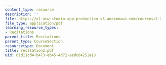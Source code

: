 ```yaml
---
content_type: resource
description: ''
file: https://ol-ocw-studio-app-production.s3.amazonaws.com/courses/1-224j-carrier-systems-fall-2003/61d11cd4b473eb454d72aedc04251a18_recitation2.pdf
file_type: application/pdf
learning_resource_types:
- Recitations
parent_title: Recitations
parent_type: CourseSection
resourcetype: Document
title: recitation2.pdf
uid: 61d11cd4-b473-eb45-4d72-aedc04251a18
---
```

